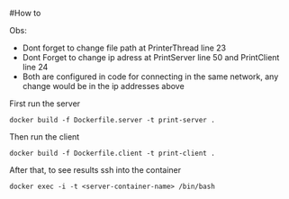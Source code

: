 #How to

Obs:
 - Dont forget to change file path at PrinterThread line 23
 - Dont Forget to change ip adress at PrintServer line 50 and PrintClient line 24
 - Both are configured in code for connecting in the same network, any change would be in the ip addresses above

First run the server

```
docker build -f Dockerfile.server -t print-server .
```
Then run the client

```
docker build -f Dockerfile.client -t print-client .
```
After that, to see results ssh into the container

```
docker exec -i -t <server-container-name> /bin/bash
```

